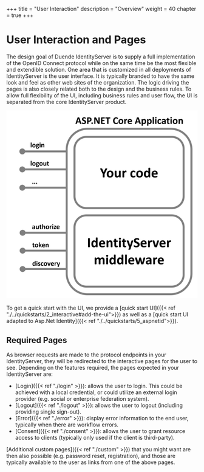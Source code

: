+++
title = "User Interaction"
description = "Overview"
weight = 40
chapter = true
+++

# User Interaction and Pages

The design goal of Duende IdentityServer is to supply a full implementation of the OpenID Connect protocol while on the same time be the most flexible and extendible solution. One area that is customized in all deployments of IdentityServer is the user interface. It is typically branded to have the same look and feel as other web sites of the organization. The logic driving the pages is also closely related both to the design and the business rules. To allow full flexibility of the UI, including business rules and user flow, the UI is separated from the core IdentityServer product.

![Overview](images/host.png)

To get a quick start with the UI, we provide a [quick start UI]({{< ref "./../quickstarts/2_interactive#add-the-ui">}}) as well as a [quick start UI adapted to Asp.Net Identity]({{< ref "./../quickstarts/5_aspnetid">}}).

## Required Pages

As browser requests are made to the protocol endpoints in your IdentityServer, they will be redirected to the interactive pages for the user to see. Depending on the features required, the pages expected in your IdentityServer are:
* [Login]({{< ref "./login" >}}): allows the user to login. This could be achieved with a local credential, or could utilize an external login provider (e.g. social or enterprise federation system).
* [Logout]({{< ref "./logout" >}}): allows the user to logout (including providing single sign-out).
* [Error]({{< ref "./error" >}}): display error information to the end user, typically when there are workflow errors.
* [Consent]({{< ref "./consent" >}}): allows the user to grant resource access to clients (typically only used if the client is third-party).

[Additional custom pages]({{< ref "./custom" >}}) that you might want are then also possible (e.g. password reset, registration), and those are typically available to the user as links from one of the above pages.

